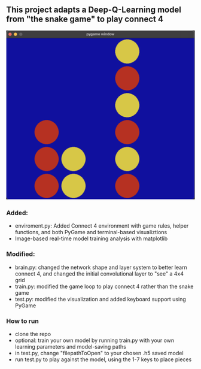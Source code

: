## This project adapts a Deep-Q-Learning model from "the snake game" to play connect 4
![alt text](https://github.com/JonathanBergen/sattler-coursework/blob/f49a0238f7f87536deeac47591bfed98119856fa/light-blue-connect4/test_ims/game.png)
### Added:
- enviroment.py: Added Connect 4 environment with game rules, helper functions, and both PyGame and terminal-based visualiztions
- Image-based real-time model training analysis with matplotlib
### Modified:
- brain.py: changed the network shape and layer system to better learn connect 4, and changed the initial convolutional layer to "see" a 4x4 grid
- train.py: modified the game loop to play connect 4 rather than the snake game
- test.py: modified the visualization and added keyboard support using PyGame 
### How to run
- clone the repo
- optional: train your own model by running train.py with your own learning parameters and model-saving paths
- in test.py, change "filepathToOpen" to your chosen .h5 saved model
- run test.py to play against the model, using the 1-7 keys to place pieces
